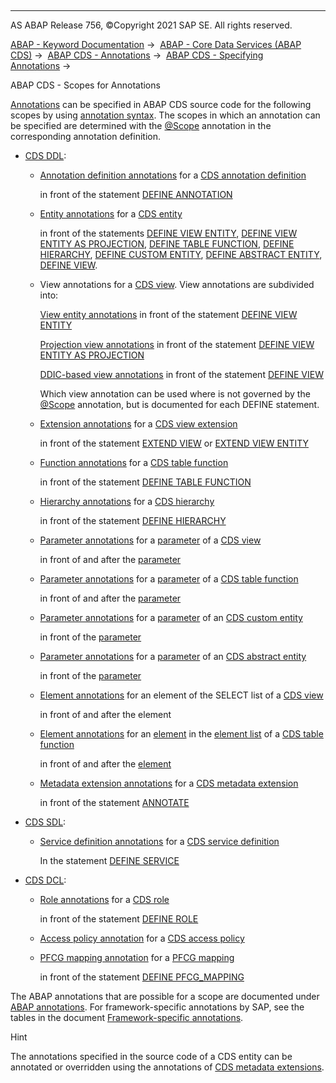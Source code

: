   

* * *

AS ABAP Release 756, ©Copyright 2021 SAP SE. All rights reserved.

[ABAP - Keyword Documentation](javascript:call_link\('abenabap.htm'\)) →  [ABAP - Core Data Services (ABAP CDS)](javascript:call_link\('abencds.htm'\)) →  [ABAP CDS - Annotations](javascript:call_link\('abencds_annotations.htm'\)) →  [ABAP CDS - Specifying Annotations](javascript:call_link\('abencds_anno_usage.htm'\)) → 

ABAP CDS - Scopes for Annotations

[Annotations](javascript:call_link\('abencds_annotations.htm'\)) can be specified in ABAP CDS source code for the following scopes by using [annotation syntax](javascript:call_link\('abencds_annotations_syntax.htm'\)). The scopes in which an annotation can be specified are determined with the [@Scope](javascript:call_link\('abencds_f1_define_anno_annos.htm'\)) annotation in the corresponding annotation definition.

-   [CDS DDL](javascript:call_link\('abencds_ddl_glosry.htm'\) "Glossary Entry"):
    -   [Annotation definition annotations](javascript:call_link\('abencds_f1_define_anno_annos.htm'\)) for a [CDS annotation definition](javascript:call_link\('abencds_anno_definition_glosry.htm'\) "Glossary Entry")
        
        in front of the statement [DEFINE ANNOTATION](javascript:call_link\('abencds_f1_define_annotation.htm'\))
        
    -   [Entity annotations](javascript:call_link\('abencds_f1_entity_annotations.htm'\)) for a [CDS entity](javascript:call_link\('abencds_entity_glosry.htm'\) "Glossary Entry")
        
        in front of the statements [DEFINE VIEW ENTITY](javascript:call_link\('abencds_define_view_entity.htm'\)), [DEFINE VIEW ENTITY AS PROJECTION](javascript:call_link\('abencds_define_view_as_projection.htm'\)), [DEFINE TABLE FUNCTION](javascript:call_link\('abencds_f1_define_table_function.htm'\)), [DEFINE HIERARCHY](javascript:call_link\('abencds_f1_define_hierarchy.htm'\)), [DEFINE CUSTOM ENTITY](javascript:call_link\('abencds_custom_entities.htm'\)), [DEFINE ABSTRACT ENTITY](javascript:call_link\('abencds_f1_define_abstract_entity.htm'\)), [DEFINE VIEW](javascript:call_link\('abencds_define_view_v1.htm'\)).
        
    -   View annotations for a [CDS view](javascript:call_link\('abencds_view_glosry.htm'\) "Glossary Entry"). View annotations are subdivided into:
        
        [View entity annotations](javascript:call_link\('abencds_view_entity_anno.htm'\)) in front of the statement [DEFINE VIEW ENTITY](javascript:call_link\('abencds_define_view_entity.htm'\))
        
        [Projection view annotations](javascript:call_link\('abencds_proj_view_annotations.htm'\)) in front of the statement [DEFINE VIEW ENTITY AS PROJECTION](javascript:call_link\('abencds_define_view_as_projection.htm'\))
        
        [DDIC-based view annotations](javascript:call_link\('abencds_view_anno_v1.htm'\)) in front of the statement [DEFINE VIEW](javascript:call_link\('abencds_define_view_v1.htm'\))
        
        Which view annotation can be used where is not governed by the [@Scope](javascript:call_link\('abencds_f1_define_anno_annos.htm'\)) annotation, but is documented for each DEFINE statement.
        
    -   [Extension annotations](javascript:call_link\('abencds_f1_extend_view_annotations.htm'\)) for a [CDS view extension](javascript:call_link\('abencds_view_extend_glosry.htm'\) "Glossary Entry")
        
        in front of the statement [EXTEND VIEW](javascript:call_link\('abencds_extend_view.htm'\)) or [EXTEND VIEW ENTITY](javascript:call_link\('abencds_extend_view_entity.htm'\))
        
    -   [Function annotations](javascript:call_link\('abencds_f1_function_annotations.htm'\)) for a [CDS table function](javascript:call_link\('abencds_table_function_glosry.htm'\) "Glossary Entry")
        
        in front of the statement [DEFINE TABLE FUNCTION](javascript:call_link\('abencds_f1_define_table_function.htm'\))
        
    -   [Hierarchy annotations](javascript:call_link\('abencds_f1_hierarchy_annotations.htm'\)) for a [CDS hierarchy](javascript:call_link\('abencds_hierarchy_glosry.htm'\) "Glossary Entry")
        
        in front of the statement [DEFINE HIERARCHY](javascript:call_link\('abencds_f1_define_hierarchy.htm'\))
        
    -   [Parameter annotations](javascript:call_link\('abencds_f1_parameter_annotations.htm'\)) for a [parameter](javascript:call_link\('abencds_f1_param.htm'\)) of a [CDS view](javascript:call_link\('abencds_view_glosry.htm'\) "Glossary Entry")
        
        in front of and after the [parameter](javascript:call_link\('abencds_f1_param.htm'\))
        
    -   [Parameter annotations](javascript:call_link\('abencds_f1_parameter_annotations.htm'\)) for a [parameter](javascript:call_link\('abencds_f1_func_parameter_list.htm'\)) of a [CDS table function](javascript:call_link\('abencds_table_function_glosry.htm'\) "Glossary Entry")
        
        in front of and after the [parameter](javascript:call_link\('abencds_f1_param.htm'\))
        
    -   [Parameter annotations](javascript:call_link\('abencds_f1_parameter_annotations.htm'\)) for a [parameter](javascript:call_link\('abencds_f1_custom_parameter_list.htm'\)) of an [CDS custom entity](javascript:call_link\('abencds_custom_entity_glosry.htm'\) "Glossary Entry")
        
        in front of the [parameter](javascript:call_link\('abencds_f1_param.htm'\))
        
    -   [Parameter annotations](javascript:call_link\('abencds_f1_parameter_annotations.htm'\)) for a [parameter](javascript:call_link\('abencds_f1_entity_parameter_list.htm'\)) of an [CDS abstract entity](javascript:call_link\('abencds_abstract_entity_glosry.htm'\) "Glossary Entry")
        
        in front of the [parameter](javascript:call_link\('abencds_f1_param.htm'\))
        
    -   [Element annotations](javascript:call_link\('abencds_f1_element_annotation.htm'\)) for an element of the SELECT list of a [CDS view](javascript:call_link\('abencds_view_glosry.htm'\) "Glossary Entry")
        
        in front of and after the element
        
    -   [Element annotations](javascript:call_link\('abencds_f1_element_annotation.htm'\)) for an [element](javascript:call_link\('abencds_f1_return_list_element.htm'\)) in the [element list](javascript:call_link\('abencds_f1_return_list.htm'\)) of a [CDS table function](javascript:call_link\('abencds_table_function_glosry.htm'\) "Glossary Entry")
        
        in front of and after the [element](javascript:call_link\('abencds_f1_return_list_element.htm'\))
        
    -   [Metadata extension annotations](javascript:call_link\('abencds_f1_metadata_ext_annos.htm'\)) for a [CDS metadata extension](javascript:call_link\('abencds_metadata_extension_glosry.htm'\) "Glossary Entry")
        
        in front of the statement [ANNOTATE](javascript:call_link\('abencds_f1_annotate_view.htm'\))
        
-   [CDS SDL](javascript:call_link\('abencds_sdl_glosry.htm'\) "Glossary Entry"):
    -   [Service definition annotations](javascript:call_link\('abencds_define_service_annos.htm'\)) for a [CDS service definition](javascript:call_link\('abencds_service_definition_glosry.htm'\) "Glossary Entry")
        
        In the statement [DEFINE SERVICE](javascript:call_link\('abensrvd_define_service.htm'\))
        
-   [CDS DCL](javascript:call_link\('abencds_dcl_glosry.htm'\) "Glossary Entry"):
    -   [Role annotations](javascript:call_link\('abencds_f1_dcl_role_annotations.htm'\)) for a [CDS role](javascript:call_link\('abencds_role_glosry.htm'\) "Glossary Entry")
        
        in front of the statement [DEFINE ROLE](javascript:call_link\('abencds_f1_define_role.htm'\))
        
    -   [Access policy annotation](javascript:call_link\('abencds_f1_dcl_ap_annotations.htm'\)) for a [CDS access policy](javascript:call_link\('abencds_access_policy_glosry.htm'\) "Glossary Entry")
    -   [PFCG mapping annotation](javascript:call_link\('abencds_f1_dcl_pm_annotations.htm'\)) for a [PFCG mapping](javascript:call_link\('abencds_pfcg_mapping_glosry.htm'\) "Glossary Entry")
        
        in front of the statement [DEFINE PFCG\_MAPPING](javascript:call_link\('abencds_f1_define_pfcg_mapping.htm'\))
        

The ABAP annotations that are possible for a scope are documented under [ABAP annotations](javascript:call_link\('abenabap_annotation_glosry.htm'\) "Glossary Entry"). For framework-specific annotations by SAP, see the tables in the document [Framework-specific annotations](javascript:call_link\('abencds_annotations_frmwrk.htm'\)).

Hint

The annotations specified in the source code of a CDS entity can be annotated or overridden using the annotations of [CDS metadata extensions](javascript:call_link\('abencds_metadata_extension_glosry.htm'\) "Glossary Entry").